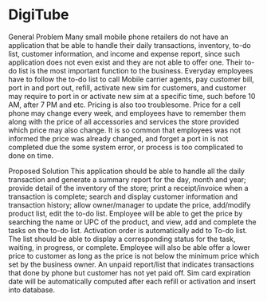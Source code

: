 # DigiTube

General Problem
Many small mobile phone retailers do not have an application that be able to handle their daily transactions, 
inventory, to-do list, customer information, and income and expense report, since such application does not 
even exist and they are not able to offer one. Their to-do list is the most important function to the business. 
Everyday employees have to follow the to-do list to call Mobile carrier agents, pay customer bill, port in and 
port out, refill, activate new sim for customers, and customer may require to port in or activate new sim at a 
specific time, such before 10 AM, after 7 PM and etc. Pricing is also too troublesome. Price for a cell phone 
may change every week, and employees have to remember them along with the price of all accessories and services
the store provided which price may also change. It is so common that employees was not informed the price was 
already changed, and forget a port in is not completed due the some system error, or process is too complicated 
to done on time.

Proposed Solution
This application should be able to handle all the daily transaction and generate a summary report for the day, 
month and year; provide detail of the inventory of the store; print a receipt/invoice when a transaction is complete; 
search and display customer information and transaction history; allow owner/manager to update the price, add/modify 
product list, edit the to-do list. Employee will be able to get the price by searching the name or UPC of the product, 
and view, add and complete the tasks on the to-do list. Activation order is automatically add to To-do list. The list 
should be able to display a corresponding status for the task, waiting, in progress, or complete. Employee will also 
be able offer a lower price to customer as long as the price is not below the minimum price which set by the business 
owner. An unpaid report/list that indicates transactions that done by phone but customer has not yet paid off. Sim card 
expiration date will be automatically computed after each refill or activation and insert into database.
